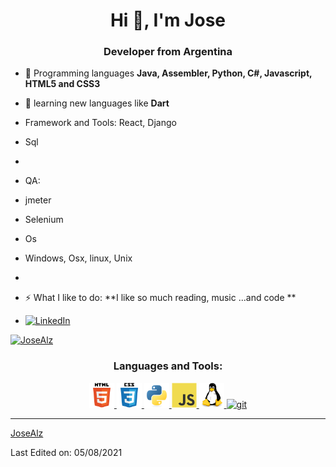 <h1 align="center">Hi 👋, I'm Jose </h1>
<h3 align="center">Developer from Argentina</h3>



- 🌱 Programming languages **Java, Assembler, Python, C#, Javascript, HTML5 and CSS3**

- 👯  learning new languages ​​like **Dart**
- Framework and Tools: React, Django
- Sql
-
- QA:
- jmeter
- Selenium
- Os
- Windows, Osx, linux, Unix
- 



- ⚡ What I like to do: **I like so much reading, music ...and code **
- <a href="https://www.linkedin.com/in/jose-alzogaray-80b786128/" rel="nofollow"><img src="https://camo.githubusercontent.com/1598532a3542326fff0ea5e0481f39287c1a1a201b07b4fff95c5ecd6a30553e/68747470733a2f2f696d672e736869656c64732e696f2f62616467652f4c696e6b6564496e2d2532333030373742352e7376673f267374796c653d666c61742d737175617265266c6f676f3d6c696e6b6564696e266c6f676f436f6c6f723d7768697465" alt="LinkedIn" data-canonical-src="https://img.shields.io/badge/LinkedIn-%230077B5.svg?&amp;style=flat-square&amp;logo=linkedin&amp;logoColor=white" style="max-width: 100%;"></a>

<a target="_blank" rel="noopener noreferrer" href="https://camo.githubusercontent.com/6a238f5332fb42d0a7db039176afb065ea5e8e912b95ddbf7b626d7b40fe5ddc/68747470733a2f2f6b6f6d617265762e636f6d2f67687076632f3f757365726e616d653d63616c6c6261636b636174373737266c6162656c3d50726f66696c65253230766965777326636f6c6f723d306537356236267374796c653d666c6174"><img src="https://camo.githubusercontent.com/6a238f5332fb42d0a7db039176afb065ea5e8e912b95ddbf7b626d7b40fe5ddc/68747470733a2f2f6b6f6d617265762e636f6d2f67687076632f3f757365726e616d653d63616c6c6261636b636174373737266c6162656c3d50726f66696c65253230766965777326636f6c6f723d306537356236267374796c653d666c6174" alt="JoseAlz" data-canonical-src="https://komarev.com/ghpvc/?username=JoseAlz&amp;label=Profile%20views&amp;color=0e75b6&amp;style=flat" style="max-width: 100%;"></a>
<div align="center">



  
</div>

<h3 align="center">Languages and Tools:</h3>

<p align="center"> 
  <a href="https://www.w3.org/html/" target="_blank"> 
    <img src="https://raw.githubusercontent.com/devicons/devicon/master/icons/html5/html5-original-wordmark.svg" alt="html5" width="40" height="40"/> 
  </a>
  <a href="https://www.w3schools.com/css/" target="_blank"> 
    <img src="https://raw.githubusercontent.com/devicons/devicon/master/icons/css3/css3-original-wordmark.svg" alt="css3" width="40" height="40"/> 
  </a> 
  <a href="https://www.python.org" target="_blank"> 
    <img src="https://raw.githubusercontent.com/devicons/devicon/master/icons/python/python-original.svg" alt="python" width="40" height="40"/> 
  </a>  
  <a href="https://developer.mozilla.org/en-US/docs/Web/JavaScript" target="_blank"> 
    <img src="https://raw.githubusercontent.com/devicons/devicon/master/icons/javascript/javascript-original.svg" alt="javascript" width="40" height="40"/> 
  </a> 
  <a href="https://www.linux.org/" target="_blank"> 
    <img src="https://raw.githubusercontent.com/devicons/devicon/master/icons/linux/linux-original.svg" alt="linux" width="40" height="40"/> 
  </a> 
  <a href="https://git-scm.com/" target="_blank"> 
    <img src="https://www.vectorlogo.zone/logos/git-scm/git-scm-icon.svg" alt="git" width="40" height="40"/> 
  </a>
</p>



------

[JoseAlz](https://github.com/JoseAlz)

Last Edited on: 05/08/2021
